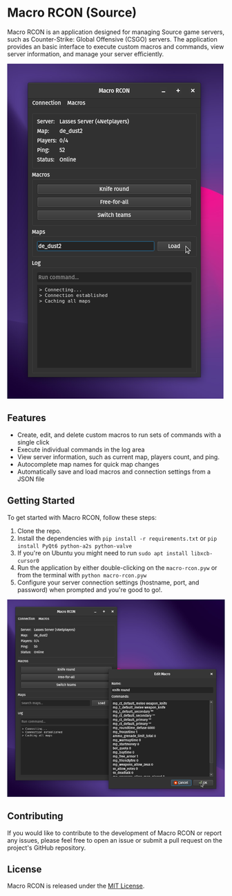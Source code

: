 
# Macro RCON (Source)

Macro RCON is an application designed for managing Source game servers, such as Counter-Strike: Global Offensive (CSGO) servers. The application provides an basic interface to execute custom macros and commands, view server information, and manage your server efficiently.

![Main Application Screenshot](screenshots/main.png)

## Features

- Create, edit, and delete custom macros to run sets of commands with a single click
- Execute individual commands in the log area
- View server information, such as current map, players count, and ping.
- Autocomplete map names for quick map changes
- Automatically save and load macros and connection settings from a JSON file

## Getting Started

To get started with Macro RCON, follow these steps:

1. Clone the repo.
1. Install the dependencies with `pip install -r requirements.txt` or `pip install PyQt6 python-a2s python-valve`
1. If you're on Ubuntu you might need to run `sudo apt install libxcb-cursor0`
1. Run the application by either double-clicking on the `macro-rcon.pyw` or from the terminal with `python macro-rcon.pyw`
2. Configure your server connection settings (hostname, port, and password) when prompted and you're good to go!.

![Macro Edit Screenshot](screenshots/edit.png)

## Contributing

If you would like to contribute to the development of Macro RCON or report any issues, please feel free to open an issue or submit a pull request on the project's GitHub repository.

## License

Macro RCON is released under the [MIT License](LICENSE).

